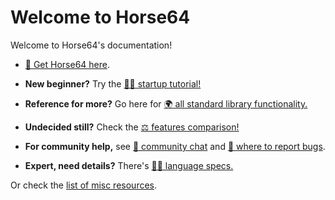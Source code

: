 
Welcome to Horse64
==================

Welcome to Horse64's documentation!

- [📩 Get Horse64 here](https://horse64.org/download).

- **New beginner?**
  Try the [🦸‍♀️ startup tutorial!](/docs/FIXME)

- **Reference for more?**
  Go here for [🌍 all standard library
  functionality.](/docs/FIXME)

- **Undecided still?**
  Check the [⚖️ features comparison!](/docs/Features.md)

- **For community help,** see
  [💬 community chat](https://horse64.org/chat) and
  [🐞 where to report bugs](/docs/Resources.md#report-bugs).

- **Expert, need details?**
  There's [👩‍🔬 language specs.](/docs/Language%20Specs/Overview.md)

Or check the [list of misc resources](/docs/Resources.md).

